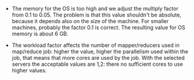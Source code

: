 - The memory for the OS is too high and we adjust the multiply factor from 0.1 to 0.05. The problem is that this value shouldn't be absolute, because it depends also on the size of the machine. For smaller machines, probably the factor 0.1 is correct.
The resulting value for OS memory is about 6 GB.

- The workload factor affects the number of mapper/reducers used in map/reduce job: higher the value, higher the parallelism used within the job, that means that more cores are used by the job. With the selected servers the acceptable values are 1,2: there no sufficient cores to use higher values.

